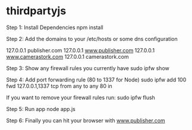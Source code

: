 thirdpartyjs
============

Step 1: Install Dependencies
npm install

Step 2: Add the domains to your /etc/hosts or some dns configuration

127.0.0.1       publisher.com
127.0.0.1       www.publisher.com
127.0.0.1       www.camerastork.com
127.0.0.1       camerastork.com

Step 3: Show any firewall rules you currently have
sudo ipfw show

Step 4: Add port forwarding rule (80 to 1337 for Node) 
sudo ipfw add 100 fwd 127.0.0.1,1337 tcp from any to any 80 in

If you want to remove your firewall rules run:
sudo ipfw flush

Step 5: Run app
node app.js

Step 6: Finally you can hit your browser with www.publisher.com